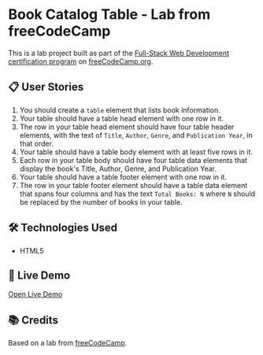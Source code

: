 # Book Catalog Table - Lab from freeCodeCamp

This is a lab project built as part of the [Full-Stack Web Development certification program](https://www.freecodecamp.org/learn/full-stack-developer/) on [freeCodeCamp.org](https://www.freecodecamp.org).

## 📋 User Stories

1. You should create a `table` element that lists book information.
2. Your table should have a table head element with one row in it.
3. The row in your table head element should have four table header elements, with the text of `Title`, `Author`, `Genre`, and `Publication Year`, in that order.
4. Your table should have a table body element with at least five rows in it.
5. Each row in your table body should have four table data elements that display the book's Title, Author, Genre, and Publication Year.
6. Your table should have a table footer element with one row in it.
7. The row in your table footer element should have a table data element that spans four columns and has the text `Total Books: N` where `N` should be replaced by the number of books in your table.

## 🛠️ Technologies Used

- HTML5

## 🚀 Live Demo

[Open Live Demo](https://dev-amira-ezz.github.io/fcc-book-catalog-table/)

## 📚 Credits

Based on a lab from [freeCodeCamp](https://www.freecodecamp.org).
